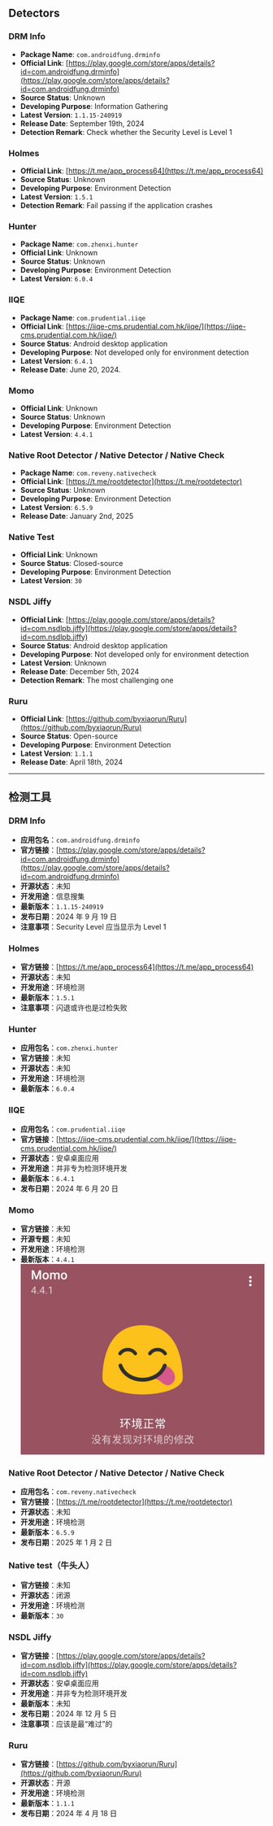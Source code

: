 ## Detectors

### DRM Info
- **Package Name**: ``com.androidfung.drminfo``
- **Official Link**: [https://play.google.com/store/apps/details?id=com.androidfung.drminfo](https://play.google.com/store/apps/details?id=com.androidfung.drminfo)
- **Source Status**: Unknown
- **Developing Purpose**: Information Gathering
- **Latest Version**: ``1.1.15-240919``
- **Release Date**: September 19th, 2024
- **Detection Remark**: Check whether the Security Level is Level 1

### Holmes
- **Official Link**: [https://t.me/app_process64](https://t.me/app_process64)
- **Source Status**: Unknown
- **Developing Purpose**: Environment Detection
- **Latest Version**: ``1.5.1``
- **Detection Remark**: Fail passing if the application crashes

### Hunter
- **Package Name**: ``com.zhenxi.hunter``
- **Official Link**: Unknown
- **Source Status**: Unknown
- **Developing Purpose**: Environment Detection
- **Latest Version**: ``6.0.4``

### IIQE
- **Package Name**: ``com.prudential.iiqe``
- **Official Link**: [https://iiqe-cms.prudential.com.hk/iiqe/](https://iiqe-cms.prudential.com.hk/iiqe/)
- **Source Status**: Android desktop application
- **Developing Purpose**: Not developed only for environment detection
- **Latest Version**: ``6.4.1``
- **Release Date**: June 20, 2024. 

### Momo
- **Official Link**: Unknown
- **Source Status**: Unknown
- **Developing Purpose**: Environment Detection
- **Latest Version**: ``4.4.1``

### Native Root Detector / Native Detector / Native Check
- **Package Name**: ``com.reveny.nativecheck``
- **Official Link**: [https://t.me/rootdetector](https://t.me/rootdetector)
- **Source Status**: Unknown
- **Developing Purpose**: Environment Detection
- **Latest Version**: ``6.5.9``
- **Release Date**: January 2nd, 2025

### Native Test
- **Official Link**: Unknown
- **Source Status**: Closed-source
- **Developing Purpose**: Environment Detection
- **Latest Version**: ``30``

### NSDL Jiffy
- **Official Link**: [https://play.google.com/store/apps/details?id=com.nsdlpb.jiffy](https://play.google.com/store/apps/details?id=com.nsdlpb.jiffy)
- **Source Status**: Android desktop application
- **Developing Purpose**: Not developed only for environment detection
- **Latest Version**: Unknown
- **Release Date**: December 5th, 2024
- **Detection Remark**: The most challenging one

### Ruru

- **Official Link**: [https://github.com/byxiaorun/Ruru](https://github.com/byxiaorun/Ruru)
- **Source Status**: Open-source
- **Developing Purpose**: Environment Detection
- **Latest Version**: ``1.1.1``
- **Release Date**: April 18th, 2024

---

## 检测工具

### DRM Info
- **应用包名**：``com.androidfung.drminfo``
- **官方链接**：[https://play.google.com/store/apps/details?id=com.androidfung.drminfo](https://play.google.com/store/apps/details?id=com.androidfung.drminfo)
- **开源状态**：未知
- **开发用途**：信息搜集
- **最新版本**：``1.1.15-240919``
- **发布日期**：2024 年 9 月 19 日
- **注意事项**：Security Level 应当显示为 Level 1

### Holmes
- **官方链接**：[https://t.me/app_process64](https://t.me/app_process64)
- **开源状态**：未知
- **开发用途**：环境检测
- **最新版本**：``1.5.1``
- **注意事项**：闪退或许也是过检失败

### Hunter
- **应用包名**：``com.zhenxi.hunter``
- **官方链接**：未知
- **开源状态**：未知
- **开发用途**：环境检测
- **最新版本**：``6.0.4``

### IIQE
- **应用包名**：``com.prudential.iiqe``
- **官方链接**：[https://iiqe-cms.prudential.com.hk/iiqe/](https://iiqe-cms.prudential.com.hk/iiqe/)
- **开源状态**：安卓桌面应用
- **开发用途**：并非专为检测环境开发
- **最新版本**：``6.4.1``
- **发布日期**：2024 年 6 月 20 日

### Momo
- **官方链接**：未知
- **开源专题**：未知
- **开发用途**：环境检测
- **最新版本**：``4.4.1``
![momoNormalZH.jpg](momoNormalZH.jpg)

### Native Root Detector / Native Detector / Native Check
- **应用包名**：``com.reveny.nativecheck``
- **官方链接**：[https://t.me/rootdetector](https://t.me/rootdetector)
- **开源状态**：未知
- **开发用途**：环境检测
- **最新版本**：``6.5.9``
- **发布日期**：2025 年 1 月 2 日

### Native test（牛头人）
- **官方链接**：未知
- **开源状态**：闭源
- **开发用途**：环境检测
- **最新版本**：``30``

### NSDL Jiffy
- **官方链接**：[https://play.google.com/store/apps/details?id=com.nsdlpb.jiffy](https://play.google.com/store/apps/details?id=com.nsdlpb.jiffy)
- **开源状态**：安卓桌面应用
- **开发用途**：并非专为检测环境开发
- **最新版本**：未知
- **发布日期**：2024 年 12 月 5 日
- **注意事项**：应该是最“难过”的

### Ruru

- **官方链接**：[https://github.com/byxiaorun/Ruru](https://github.com/byxiaorun/Ruru)
- **开源状态**：开源
- **开发用途**：环境检测
- **最新版本**：``1.1.1``
- **发布日期**：2024 年 4 月 18 日
